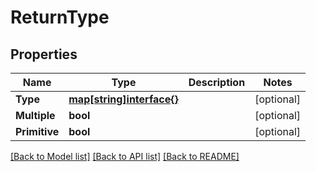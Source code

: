# ReturnType

## Properties

Name | Type | Description | Notes
------------ | ------------- | ------------- | -------------
**Type** | [**map[string]interface{}**](.md) |  | [optional] 
**Multiple** | **bool** |  | [optional] 
**Primitive** | **bool** |  | [optional] 

[[Back to Model list]](../README.md#documentation-for-models) [[Back to API list]](../README.md#documentation-for-api-endpoints) [[Back to README]](../README.md)


